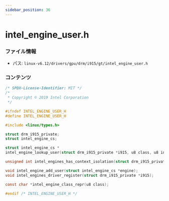 ```yaml
---
sidebar_position: 36
---
```

# intel_engine_user.h

### ファイル情報

- パス: `linux-v6.12/drivers/gpu/drm/i915/gt/intel_engine_user.h`

### コンテンツ

```h
/* SPDX-License-Identifier: MIT */
/*
 * Copyright © 2019 Intel Corporation
 */

#ifndef INTEL_ENGINE_USER_H
#define INTEL_ENGINE_USER_H

#include <linux/types.h>

struct drm_i915_private;
struct intel_engine_cs;

struct intel_engine_cs *
intel_engine_lookup_user(struct drm_i915_private *i915, u8 class, u8 instance);

unsigned int intel_engines_has_context_isolation(struct drm_i915_private *i915);

void intel_engine_add_user(struct intel_engine_cs *engine);
void intel_engines_driver_register(struct drm_i915_private *i915);

const char *intel_engine_class_repr(u8 class);

#endif /* INTEL_ENGINE_USER_H */

```
